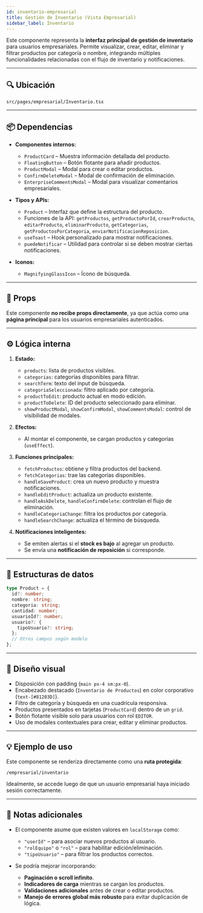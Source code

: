 ```yaml
---
id: inventario-empresarial
title: Gestión de Inventario (Vista Empresarial)
sidebar_label: Inventario
---
```


Este componente representa la **interfaz principal de gestión de inventario** para usuarios empresariales. Permite visualizar, crear, editar, eliminar y filtrar productos por categoría o nombre, integrando múltiples funcionalidades relacionadas con el flujo de inventario y notificaciones.

---

## 🔍 Ubicación

`src/pages/empresarial/Inventario.tsx`

---

## 📦 Dependencias

- **Componentes internos:**
  - `ProductCard` – Muestra información detallada del producto.
  - `FloatingButton` – Botón flotante para añadir productos.
  - `ProductModal` – Modal para crear o editar productos.
  - `ConfirmDeleteModal` – Modal de confirmación de eliminación.
  - `EnterpriseCommentsModal` – Modal para visualizar comentarios empresariales.

- **Tipos y APIs:**
  - `Product` – Interfaz que define la estructura del producto.
  - Funciones de la API: `getProductos`, `getProductoPorId`, `crearProducto`, `editarProducto`, `eliminarProducto`, `getCategorias`, `getProductosPorCategoria`, `enviarNotificacionReposicion`.
  - `useToast` – Hook personalizado para mostrar notificaciones.
  - `puedeNotificar` – Utilidad para controlar si se deben mostrar ciertas notificaciones.

- **Iconos:**
  - `MagnifyingGlassIcon` – Ícono de búsqueda.

---

## 🧩 Props

Este componente **no recibe props directamente**, ya que actúa como una **página principal** para los usuarios empresariales autenticados.

---

## ⚙️ Lógica interna

1. **Estado:**
   - `products`: lista de productos visibles.
   - `categorias`: categorías disponibles para filtrar.
   - `searchTerm`: texto del input de búsqueda.
   - `categoriaSeleccionada`: filtro aplicado por categoría.
   - `productToEdit`: producto actual en modo edición.
   - `productToDelete`: ID del producto seleccionado para eliminar.
   - `showProductModal`, `showConfirmModal`, `showCommentsModal`: control de visibilidad de modales.

2. **Efectos:**
   - Al montar el componente, se cargan productos y categorías (`useEffect`).

3. **Funciones principales:**
   - `fetchProductos`: obtiene y filtra productos del backend.
   - `fetchCategorias`: trae las categorías disponibles.
   - `handleSaveProduct`: crea un nuevo producto y muestra notificaciones.
   - `handleEditProduct`: actualiza un producto existente.
   - `handleAskDelete`, `handleConfirmDelete`: controlan el flujo de eliminación.
   - `handleCategoriaChange`: filtra los productos por categoría.
   - `handleSearchChange`: actualiza el término de búsqueda.

4. **Notificaciones inteligentes:**
   - Se emiten alertas si el **stock es bajo** al agregar un producto.
   - Se envía una **notificación de reposición** si corresponde.

---

## 🧱 Estructuras de datos

```ts
type Product = {
  id?: number;
  nombre: string;
  categoria: string;
  cantidad: number;
  usuarioId?: number;
  usuario?: {
    tipoUsuario?: string;
  };
  // Otros campos según modelo
};
````

---

## 🎨 Diseño visual

* Disposición con padding (`main px-4 sm:px-0`).
* Encabezado destacado (`Inventario de Productos`) en color corporativo (`text-[#81203D]`).
* Filtro de categoría y búsqueda en una cuadrícula responsiva.
* Productos presentados en tarjetas (`ProductCard`) dentro de un `grid`.
* Botón flotante visible solo para usuarios con rol `EDITOR`.
* Uso de modales contextuales para crear, editar y eliminar productos.

---

## 💡 Ejemplo de uso

Este componente se renderiza directamente como una **ruta protegida**:

```
/empresarial/inventario
```

Idealmente, se accede luego de que un usuario empresarial haya iniciado sesión correctamente.

---

## 📝 Notas adicionales

* El componente asume que existen valores en `localStorage` como:

  * `"userId"` – para asociar nuevos productos al usuario.
  * `"rolEquipo"` o `"rol"` – para habilitar edición/eliminación.
  * `"tipoUsuario"` – para filtrar los productos correctos.

* Se podría mejorar incorporando:

  * **Paginación o scroll infinito**.
  * **Indicadores de carga** mientras se cargan los productos.
  * **Validaciones adicionales** antes de crear o editar productos.
  * **Manejo de errores global más robusto** para evitar duplicación de lógica.
